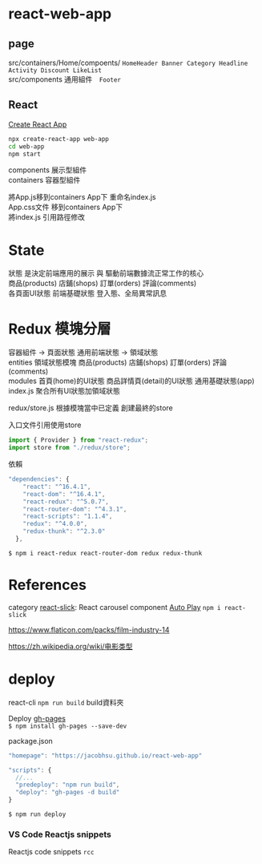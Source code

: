 # react-web-app

## page

src/containers/Home/compoents/ `HomeHeader Banner Category Headline Activity Discount LikeList`   
src/components 通用組件　`Footer`

## React

[Create React App](https://reactjs.org/docs/create-a-new-react-app.html)  

```bash
npx create-react-app web-app
cd web-app
npm start
```

components 展示型組件  
containers 容器型組件   

將App.js移到containers App下  重命名index.js   
App.css文件 移到containers App下  
將index.js 引用路徑修改  

# State

狀態 是決定前端應用的展示 與 驅動前端數據流正常工作的核心  
商品(products) 店鋪(shops) 訂單(orders) 評論(comments)  
各頁面UI狀態 
前端基礎狀態 登入態、全局異常訊息  

# Redux 模塊分層

容器組件 -> 頁面狀態 通用前端狀態 -> 領域狀態  
entities 領域狀態模塊  商品(products) 店鋪(shops) 訂單(orders) 評論(comments)    
modules 首頁(home)的UI狀態  商品詳情頁(detail)的UI狀態 通用基礎狀態(app)
index.js 聚合所有UI狀態加領域狀態  

redux/store.js 根據模塊當中已定義 創建最終的store  

入口文件引用使用store
```js
import { Provider } from "react-redux";
import store from "./redux/store";  
```

依賴
```js
"dependencies": {
    "react": "^16.4.1",
    "react-dom": "^16.4.1",
    "react-redux": "^5.0.7",
    "react-router-dom": "^4.3.1",
    "react-scripts": "1.1.4",
    "redux": "^4.0.0",
    "redux-thunk": "^2.3.0"
  },
```
`$ npm i react-redux react-router-dom redux redux-thunk`  

# References 

category [react-slick](https://github.com/akiran/react-slick): React carousel component   [Auto Play](https://react-slick.neostack.com/docs/example/auto-play) 
`npm i react-slick`  

https://www.flaticon.com/packs/film-industry-14

https://zh.wikipedia.org/wiki/电影类型


# deploy

react-cli `npm run build`  build資料夾  

Deploy [gh-pages](https://www.npmjs.com/package/gh-pages)  
`$ npm install gh-pages --save-dev`

package.json
```js
"homepage": "https://jacobhsu.github.io/react-web-app"

"scripts": {
  //...
  "predeploy": "npm run build",
  "deploy": "gh-pages -d build"
}
```

`$ npm run deploy`

### VS Code Reactjs snippets  

Reactjs code snippets `rcc`  